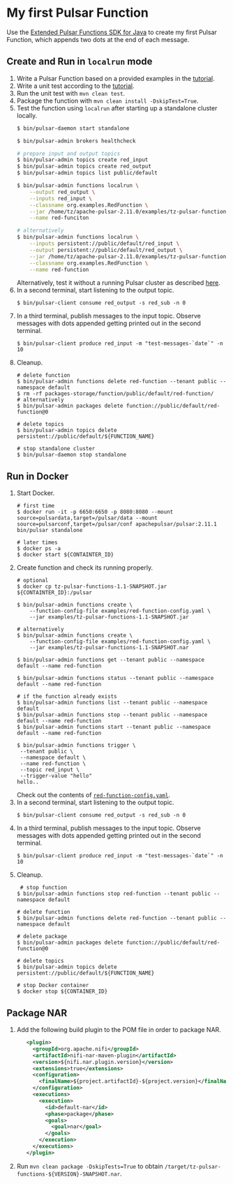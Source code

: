 # My first Pulsar Function

Use the [Extended Pulsar Functions SDK for Java][1] to create my first Pulsar Function, which appends two dots at the end of each message. 

## Create and Run in `localrun` mode
1. Write a Pulsar Function based on a provided examples in the [tutorial][2].
2. Write a unit test according to the [tutorial][3].
3. Run the unit test with `mvn clean test`.
4. Package the function with `mvn clean install -DskipTest=True`.
5. Test the function using `localrun` after starting up a standalone cluster locally.
   ```bash
   $ bin/pulsar-daemon start standalone
   
   $ bin/pulsar-admin brokers healthcheck
   
   # prepare input and output topics
   $ bin/pulsar-admin topics create red_input
   $ bin/pulsar-admin topics create red_output
   $ bin/pulsar-admin topics list public/default
   
   $ bin/pulsar-admin functions localrun \
       --output red_output \
       --inputs red_input \
       --classname org.examples.RedFunction \
       --jar /home/tz/apache-pulsar-2.11.0/examples/tz-pulsar-functions-1.1-SNAPSHOT.jar \
       --name red-funciton
   
   # alternatively
   $ bin/pulsar-admin functions localrun \
       --inputs persistent://public/default/red_input \
       --output persistent://public/default/red_output \
       --jar /home/tz/apache-pulsar-2.11.0/examples/tz-pulsar-functions-1.1-SNAPSHOT.nar \
       --classname org.examples.RedFunction \
       --name red-function
   ```
   Alternatively, test it without a running Pulsar cluster as described [here][4].
6. In a second terminal, start listening to the output topic.
   ```shell 
   $ bin/pulsar-client consume red_output -s red_sub -n 0
   ```
7. In a third terminal, publish messages to the input topic. Observe messages with dots appended getting printed out in the second terminal.
   ```shell
   $ bin/pulsar-client produce red_input -m "test-messages-`date`" -n 10
   ```
8. Cleanup.
   ```shell
   # delete function
   $ bin/pulsar-admin functions delete red-function --tenant public --namespace default
   $ rm -rf packages-storage/function/public/default/red-function/
   # alternatively
   $ bin/pulsar-admin packages delete function://public/default/red-function@0
   
   # delete topics
   $ bin/pulsar-admin topics delete persistent://public/default/${FUNCTION_NAME}
   
   # stop standalone cluster
   $ bin/pulsar-daemon stop standalone
   ```

## Run in Docker

1. Start Docker. 
   ```shell
   # first time
   $ docker run -it -p 6650:6650 -p 8080:8080 --mount source=pulsardata,target=/pulsar/data --mount source=pulsarconf,target=/pulsar/conf apachepulsar/pulsar:2.11.1 bin/pulsar standalone

   # later times
   $ docker ps -a
   $ docker start ${CONTAINTER_ID}
   ```
2. Create function and check its running properly.
   ```shell
   # optional
   $ docker cp tz-pulsar-functions-1.1-SNAPSHOT.jar ${CONTAINTER_ID}:/pulsar
   
   $ bin/pulsar-admin functions create \
       --function-config-file examples/red-function-config.yaml \
       --jar examples/tz-pulsar-functions-1.1-SNAPSHOT.jar
   
   # alternatively
   $ bin/pulsar-admin functions create \
       --function-config-file examples/red-function-config.yaml \
       --jar examples/tz-pulsar-functions-1.1-SNAPSHOT.nar
   
   $ bin/pulsar-admin functions get --tenant public --namespace default --name red-function
   
   $ bin/pulsar-admin functions status --tenant public --namespace default --name red-function
   
   # if the function already exists
   $ bin/pulsar-admin functions list --tenant public --namespace default
   $ bin/pulsar-admin functions stop --tenant public --namespace default --name red-function
   $ bin/pulsar-admin functions start --tenant public --namespace default --name red-function
   
   $ bin/pulsar-admin functions trigger \
    --tenant public \
    --namespace default \
    --name red-function \
    --topic red_input \
    --trigger-value "hello"
   hello..
   ```
   Check out the contents of [`red-function-config.yaml`](src/main/resources/red-function-config.yaml).
3. In a second terminal, start listening to the output topic.
   ```shell 
   $ bin/pulsar-client consume red_output -s red_sub -n 0
   ```
4. In a third terminal, publish messages to the input topic. Observe messages with dots appended getting printed out in the second terminal.
   ```shell
   $ bin/pulsar-client produce red_input -m "test-messages-`date`" -n 10
   ```
5. Cleanup.
   ```shell
    # stop function
   $ bin/pulsar-admin functions stop red-function --tenant public --namespace default
   
   # delete function
   $ bin/pulsar-admin functions delete red-function --tenant public --namespace default
   
   # delete package
   $ bin/pulsar-admin packages delete function://public/default/red-function@0
   
   # delete topics
   $ bin/pulsar-admin topics delete persistent://public/default/${FUNCTION_NAME}
   
   # stop Docker container
   $ docker stop ${CONTAINER_ID}
   ```

## Package NAR

1. Add the following build plugin to the POM file in order to package NAR.
   ```xml
      <plugin>
        <groupId>org.apache.nifi</groupId>
        <artifactId>nifi-nar-maven-plugin</artifactId>
        <version>${nifi.nar.plugin.version}</version>
        <extensions>true</extensions>
        <configuration>
          <finalName>${project.artifactId}-${project.version}</finalName>
        </configuration>
        <executions>
          <execution>
            <id>default-nar</id>
            <phase>package</phase>
            <goals>
              <goal>nar</goal>
            </goals>
          </execution>
        </executions>
      </plugin>
   ```
2. Run `mvn clean package -DskipTests=True` to obtain `/target/tz-pulsar-functions-${VERSION}-SNAPSHOT.nar`.

[1]: https://pulsar.apache.org/docs/2.11.x/functions-develop-api/#use-extended-sdk-for-java
[2]: https://pulsar.apache.org/docs/2.11.x/functions-develop-tutorial/
[3]: https://pulsar.apache.org/docs/2.11.x/functions-debug-unit-test/
[4]: https://pulsar.apache.org/docs/2.11.x/functions-debug-localrun/